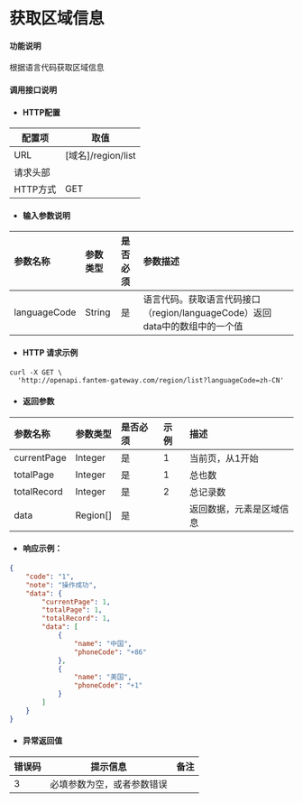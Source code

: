 # 获取区域信息

#### 功能说明
根据语言代码获取区域信息

#### 调用接口说明

* #### HTTP配置

| 配置项 | 取值 |
| --- | --- |
| URL | \[域名\]/region/list|
| 请求头部 |   |
| HTTP方式 | GET |

* #### 输入参数说明

| 参数名称 | 参数类型 | 是否必须 | 参数描述 |
| :--- | :--- | :--- | :--- |
| languageCode| String | 是         | 语言代码。获取语言代码接口（region/languageCode）返回data中的数组中的一个值 |


* #### HTTP 请求示例

```
curl -X GET \
  'http://openapi.fantem-gateway.com/region/list?languageCode=zh-CN'
```

* #### 返回参数

| 参数名称 | 参数类型 | 是否必须 | 示例 | 描述 |
| :--- | :--- | :--- | :--- | :--- |
| currentPage   | Integer   | 是    | 1 | 当前页，从1开始 |
| totalPage     | Integer   | 是    |  1 | 总也数 |
| totalRecord   | Integer   | 是    |  2 | 总记录数 |
| data          | Region[]  | 是    |  | 返回数据，元素是区域信息|

* #### 响应示例：

```json
{
    "code": "1",
    "note": "操作成功",
    "data": {
        "currentPage": 1,
        "totalPage": 1,
        "totalRecord": 1,
        "data": [
            {
                "name": "中国",
                "phoneCode": "+86"
            },
            {
                "name": "美国",
                "phoneCode": "+1"
            }
        ]
    }
}
```

* #### 异常返回值

| 错误码 | 提示信息 | 备注 |
| --- | --- | --- |
| 3 | 必填参数为空，或者参数错误 |  |










